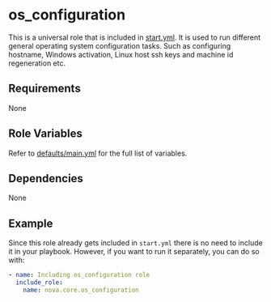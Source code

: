 # os_configuration

This is a universal role that is included in [start.yml](https://github.com/ClarifiedSecurity/catapult/blob/main/defaults/start.yml). It is used to run different general operating system configuration tasks. Such as configuring hostname, Windows activation, Linux host ssh keys and machine id regeneration etc.

## Requirements

None

## Role Variables

Refer to [defaults/main.yml](https://github.com/novateams/nova.core/blob/main/nova/core/roles/os_configuration/defaults/main.yml) for the full list of variables.

## Dependencies

None

## Example

Since this role already gets included in `start.yml` there is no need to include it in your playbook. However, if you want to run it separately, you can do so with:

```yaml
- name: Including os_configuration role
  include_role:
    name: nova.core.os_configuration
```
